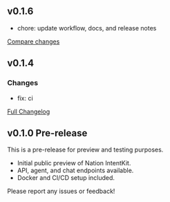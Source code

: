 ## v0.1.6

- chore: update workflow, docs, and release notes

[Compare changes](https://github.com/crestalnetwork/nation-intentkit/compare/v0.1.5...v0.1.6)

## v0.1.4

### Changes
- fix: ci

[Full Changelog](https://github.com/crestalnetwork/nation-intentkit/compare/v0.1.3...v0.1.4)

## v0.1.0 Pre-release

This is a pre-release for preview and testing purposes.

- Initial public preview of Nation IntentKit.
- API, agent, and chat endpoints available.
- Docker and CI/CD setup included.

Please report any issues or feedback!